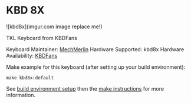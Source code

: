 # KBD 8X

![kbd8x](imgur.com image replace me!)

TKL Keyboard from KBDFans

Keyboard Maintainer: [MechMerlin](https://github.com/mechmerlin)
Hardware Supported: kbd8x
Hardware Availability: [KBDFans](https://kbdfans.cn/blogs/updates/kbd-8x-update-40)

Make example for this keyboard (after setting up your build environment):

    make kbd8x:default

See [build environment setup](https://docs.qmk.fm/build_environment_setup.html) then the [make instructions](https://docs.qmk.fm/make_instructions.html) for more information.
